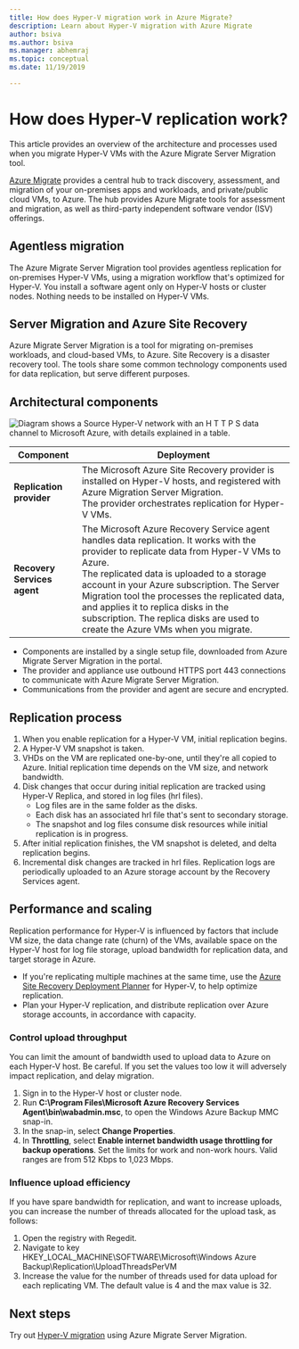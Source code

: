 ```yaml
---
title: How does Hyper-V migration work in Azure Migrate?
description: Learn about Hyper-V migration with Azure Migrate 
author: bsiva
ms.author: bsiva
ms.manager: abhemraj
ms.topic: conceptual
ms.date: 11/19/2019

---
```



# How does Hyper-V replication work?

This article provides an overview of the architecture and processes used when you migrate Hyper-V VMs with the Azure Migrate Server Migration tool.

[Azure Migrate](migrate-services-overview.md) provides a central hub to track discovery, assessment, and migration of your on-premises apps and workloads, and private/public cloud VMs, to Azure. The hub provides Azure Migrate tools for assessment and migration, as well as third-party independent software vendor (ISV) offerings.

## Agentless migration

The Azure Migrate Server Migration tool provides agentless replication for on-premises Hyper-V VMs, using a migration workflow that's optimized for Hyper-V. You install a software agent only on Hyper-V hosts or cluster nodes. Nothing needs to be installed on Hyper-V VMs.

## Server Migration and Azure Site Recovery

Azure Migrate Server Migration is a tool for migrating on-premises workloads, and cloud-based VMs, to Azure. Site Recovery is a disaster recovery tool. The tools share some common technology components used for data replication, but serve different purposes. 


## Architectural components

![Diagram shows a Source Hyper-V network with an H T T P S data channel to Microsoft Azure, with details explained in a table.](./media/hyper-v-replication-architecture/architecture.png)



**Component** | **Deployment** | 
--- | --- 
**Replication provider** | The Microsoft Azure Site Recovery provider is installed on Hyper-V hosts, and registered with Azure Migration Server Migration.<br/> The provider orchestrates replication for Hyper-V VMs.
**Recovery Services agent** | The Microsoft Azure Recovery Service agent handles data replication. It works with the provider to replicate data from Hyper-V VMs to Azure.<br/> The replicated data is uploaded to a storage account in your Azure subscription. The Server Migration tool the processes the replicated data, and applies it to replica disks in the subscription. The replica disks are used to create the Azure VMs when you migrate.

- Components are installed by a single setup file, downloaded from Azure Migrate Server Migration in the portal.
- The provider and appliance use outbound HTTPS port 443 connections to communicate with Azure Migrate Server Migration.
- Communications from the provider and agent are secure and encrypted.


## Replication process

1. When you enable replication for a Hyper-V VM, initial replication begins.
2. A Hyper-V VM snapshot is taken.
3. VHDs on the VM are replicated one-by-one, until they're all copied to Azure. Initial replication time depends on the VM size, and network bandwidth.
4. Disk changes that occur during initial replication are tracked using Hyper-V Replica, and stored in log files (hrl files).
    - Log files are in the same folder as the disks.
    - Each disk has an associated hrl file that's sent to secondary storage.
    - The snapshot and log files consume disk resources while initial replication is in progress.
4. After initial replication finishes, the VM snapshot is deleted, and delta replication begins.
5. Incremental disk changes are tracked in hrl files. Replication logs are periodically uploaded to an Azure storage account by the Recovery Services agent.


## Performance and scaling

Replication performance for Hyper-V is influenced by factors that include VM size, the data change rate (churn) of the VMs, available space on the Hyper-V host for log file storage,  upload bandwidth for replication data, and target storage in Azure.

- If you're replicating multiple machines at the same time, use the [Azure Site Recovery Deployment Planner](../site-recovery/hyper-v-deployment-planner-overview.md) for Hyper-V, to help optimize replication.
- Plan your Hyper-V replication, and distribute replication over Azure storage accounts, in accordance with capacity.

### Control upload throughput

You can limit the amount of bandwidth used to upload data to Azure on each Hyper-V host. Be careful. If you set the values too low it will adversely impact replication, and delay migration.


1. Sign in to the Hyper-V host or cluster node.
2. Run **C:\Program Files\Microsoft Azure Recovery Services Agent\bin\wabadmin.msc**, to open the Windows Azure Backup MMC snap-in.
3. In the snap-in, select **Change Properties**.
4. In **Throttling**, select **Enable internet bandwidth usage throttling for backup operations**. Set the limits for work and non-work hours. Valid ranges are from 512 Kbps to 1,023 Mbps.

### Influence upload efficiency

If you have spare bandwidth for replication, and want to increase uploads, you can increase the number of threads allocated for the upload task, as follows:

1. Open the registry with Regedit.
2. Navigate to key HKEY_LOCAL_MACHINE\SOFTWARE\Microsoft\Windows Azure Backup\Replication\UploadThreadsPerVM
3. Increase the value for the number of threads used for data upload for each replicating VM. The default value is 4 and the max value is 32. 




## Next steps

Try out [Hyper-V migration](tutorial-migrate-hyper-v.md) using Azure Migrate Server Migration.
